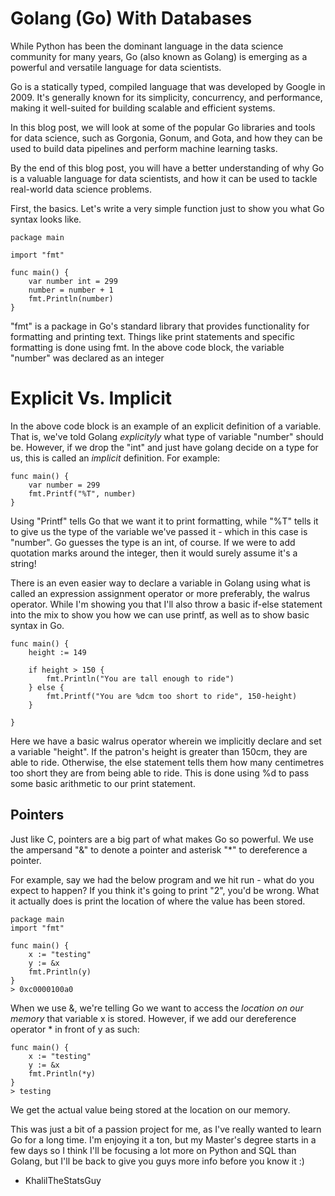 # Golang (Go) With Databases
  While Python has been the dominant language in the data science community for many years, Go (also known as Golang) is emerging as a powerful and versatile language for data scientists.

Go is a statically typed, compiled language that was developed by Google in 2009. It's generally known for its simplicity, concurrency, and performance, making it well-suited for building scalable and efficient systems. 

In this blog post, we will look at some of the popular Go libraries and tools for data science, such as Gorgonia, Gonum, and Gota, and how they can be used to build data pipelines and perform machine learning tasks.

By the end of this blog post, you will have a better understanding of why Go is a valuable language for data scientists, and how it can be used to tackle real-world data science problems.

First, the basics. Let's write a very simple function just to show you what Go syntax looks like.

```
package main

import "fmt"

func main() {
	var number int = 299
	number = number + 1
	fmt.Println(number)
}

```

"fmt" is a package in Go's standard library that provides functionality for formatting and printing text. Things like print statements and specific formatting is done using fmt. In the above code block, the variable "number" was declared as an integer 


# Explicit Vs. Implicit 
  
In the above code block is an example of an explicit definition of a variable. That is, we've told Golang _explicityly_ what type of variable "number" should be. However, if we drop the "int" and just have golang decide on a type for us, this is called an _implicit_ definition. For example:

```
func main() {
	var number = 299
	fmt.Printf("%T", number)
}
```

Using "Printf" tells Go that we want it to print formatting, while "%T" tells it to give us the type of the variable we've passed it - which in this case is "number". Go guesses the type is an int, of course. If we were to add quotation marks around the integer, then it would surely assume it's a string!

There is an even easier way to declare a variable in Golang using what is called an expression assignment operator or more preferably, the walrus operator. While I'm showing you that I'll also throw a basic if-else statement into the mix to show you how we can use printf, as well as to show basic syntax in Go.

```
func main() {
	height := 149
	
	if height > 150 {
		fmt.Println("You are tall enough to ride")
	} else {
		fmt.Printf("You are %dcm too short to ride", 150-height)
	}
	
}
```
Here we have a basic walrus operator wherein we implicitly declare and set a variable "height". If the patron's height is greater than 150cm, they are able to ride. Otherwise, the else statement tells them how many centimetres too short they are from being able to ride. This is done using %d to pass some basic arithmetic to our print statement. 


## Pointers

Just like C, pointers are a big part of what makes Go so powerful. We use the ampersand "&" to denote a pointer and asterisk "*" to dereference a pointer.

For example, say we had the below program and we hit run - what do you expect to happen? If you think it's going to print "2", you'd be wrong. What it actually does is print the location of where the value has been stored. 

```
package main
import "fmt"

func main() {
	x := "testing"
	y := &x
	fmt.Println(y)
}
> 0xc0000100a0
```

When we use &, we're telling Go we want to access the _location on our memory_ that variable x is stored. However, if we add our dereference operator * in front of y as such: 

```
func main() {
	x := "testing"
	y := &x
	fmt.Println(*y)
}
> testing
```

We get the actual value being stored at the location on our memory.

This was just a bit of a passion project for me, as I've really wanted to learn Go for a long time. I'm enjoying it a ton, but my Master's degree starts in a few days so I think I'll be focusing a lot more on Python and SQL than Golang, but I'll be back to give you guys more info before you know it :)

- KhalilTheStatsGuy
